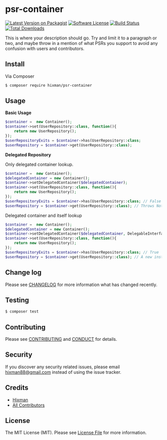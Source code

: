 # psr-container

[![Latest Version on Packagist][ico-version]][link-packagist]
[![Software License][ico-license]](LICENSE.md)
[![Build Status][ico-travis]][link-travis]
[![Total Downloads][ico-downloads]][link-downloads]

This is where your description should go. Try and limit it to a paragraph or two, and maybe throw in a mention of what
PSRs you support to avoid any confusion with users and contributors.

## Install

Via Composer

``` bash
$ composer require hixman/psr-container
```

## Usage

**Basic Usage**

``` php
$container =  new Container();
$container->set(UserRepository::class, function(){
    return new UserRepository();
});
$userRepositoryExits = $container->has(UserRepository::class;
$userRepository = $container->get(UserRepository::class);
```


**Delegated Repository**

Only delegated container lookup.

``` php
$container =  new Container();
$delegatedContainer = new Container();
$container->setDelegatedContainer($delegatedContainer);
$container->set(UserRepository::class, function(){
    return new UserRepository();
});
$userRepositoryExits = $container->has(UserRepository::class; // False
$userRepository = $container->get(UserRepository::class); // Throws NotFoundException
```

Delegated container and itself lookup

``` php
$container =  new Container();
$delegatedContainer = new Container();
$container->setDelegatedContainer($delegatedContainer, DelegableInterface::NOT_ONLY_DELEGATED);
$container->set(UserRepository::class, function(){
    return new UserRepository();
});
$userRepositoryExits = $container->has(UserRepository::class; // True
$userRepository = $container->get(UserRepository::class); // A new instance of UserRepository
```


## Change log

Please see [CHANGELOG](CHANGELOG.md) for more information what has changed recently.

## Testing

``` bash
$ composer test
```

## Contributing

Please see [CONTRIBUTING](CONTRIBUTING.md) and [CONDUCT](CONDUCT.md) for details.

## Security

If you discover any security related issues, please email hixman88@gmail.com instead of using the issue tracker.

## Credits

- [Hixman][link-author]
- [All Contributors][link-contributors]

## License

The MIT License (MIT). Please see [License File](LICENSE.md) for more information.

[ico-version]: https://img.shields.io/packagist/v/hixman/psr-container.svg?style=flat-square
[ico-license]: https://img.shields.io/badge/license-MIT-brightgreen.svg?style=flat-square
[ico-travis]: https://img.shields.io/travis/hixman/psr-container/master.svg?style=flat-square
[ico-downloads]: https://img.shields.io/packagist/dt/hixman/psr-container.svg?style=flat-square

[link-packagist]: https://packagist.org/packages/hixman/psr-container
[link-travis]: https://travis-ci.org/hixman/psr-container
[link-downloads]: https://packagist.org/packages/hixman/psr-container
[link-author]: https://github.com/Hixman
[link-contributors]: ../../contributors
